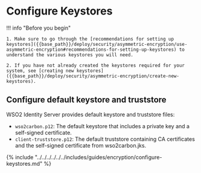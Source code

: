 # Configure Keystores

!!! info "Before you begin"

    1. Make sure to go through the [recommendations for setting up keystores]({{base_path}}/deploy/security/asymmetric-encryption/use-asymmetric-encryption#recommendations-for-setting-up-keystores) to understand the various keystores you will need.

    2. If you have not already created the keystores required for your system, see [creating new keystores]({{base_path}}/deploy/security/asymmetric-encryption/create-new-keystores).


## Configure default keystore and truststore

WSO2 Identity Server provides default keystore and truststore files:

- `wso2carbon.p12`: The default keystore that includes a private key and a self-signed certificate.
- `client-truststore.p12`: The default truststore containing CA certificates and the self-signed certificate from wso2carbon.jks.

{% include "../../../../../../includes/guides/encryption/configure-keystores.md" %}
